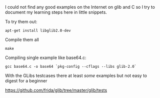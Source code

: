 I could not find any good examples on the Internet
on glib and C so I try to document my learning steps
here in little snippets.

To try them out:

```
apt-get install libglib2.0-dev
```

Compile them all

```
make
```

Compiling single example like base64.c:

```
gcc base64.c -o base64 `pkg-config --cflags --libs glib-2.0`
```

With the GLibs testcases there at least *some* examples but not easy to digest for a beginner

https://github.com/frida/glib/tree/master/glib/tests
